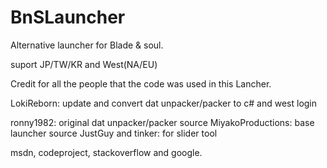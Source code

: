 # BnSLauncher

Alternative launcher for Blade & soul.


suport JP/TW/KR and West(NA/EU)



Credit for all the people that the code was used in this Lancher.


LokiReborn: update and convert dat unpacker/packer to c# and west login


ronny1982: original dat unpacker/packer source
MiyakoProductions: base launcher source
JustGuy and tinker: for slider tool

msdn, codeproject, stackoverflow and google.
